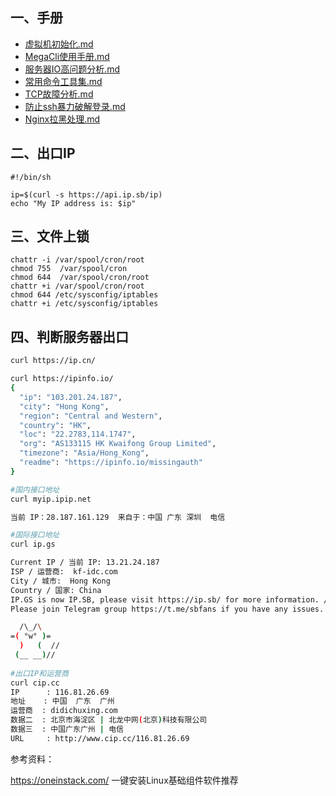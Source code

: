 ## 一、手册
- [虚拟机初始化.md](https://github.com/Lancger/opslinux/blob/master/linux/%E8%99%9A%E6%8B%9F%E6%9C%BA%E5%88%9D%E5%A7%8B%E5%8C%96.md)
- [MegaCli使用手册.md](https://github.com/Lancger/opslinux/blob/master/linux/MegaCli%E4%BD%BF%E7%94%A8%E6%89%8B%E5%86%8C.md)
- [服务器IO高问题分析.md](https://github.com/Lancger/opslinux/blob/master/linux/%E6%9C%8D%E5%8A%A1%E5%99%A8IO%E9%AB%98%E9%97%AE%E9%A2%98%E5%88%86%E6%9E%90.md)
- [常用命令工具集.md](https://github.com/Lancger/opslinux/blob/master/linux/常用命令工具集.md)
- [TCP故障分析.md](https://github.com/Lancger/opslinux/blob/master/linux/常用命令工具集.md)
- [防止ssh暴力破解登录.md](https://github.com/Lancger/opslinux/blob/master/linux/防止ssh暴力破解登录.md)
- [Nginx拉黑处理.md](https://github.com/Lancger/opslinux/blob/master/linux/Nginx%E7%BD%91%E7%AB%99%E4%BD%BF%E7%94%A8CDN%E4%B9%8B%E5%90%8E%E7%A6%81%E6%AD%A2%E7%94%A8%E6%88%B7%E7%9C%9F%E5%AE%9EIP%E8%AE%BF%E9%97%AE%E7%9A%84%E6%96%B9%E6%B3%95.md)


## 二、出口IP
```
#!/bin/sh

ip=$(curl -s https://api.ip.sb/ip)
echo "My IP address is: $ip"
```

## 三、文件上锁
```
chattr -i /var/spool/cron/root
chmod 755  /var/spool/cron
chmod 644  /var/spool/cron/root
chattr +i /var/spool/cron/root
chmod 644 /etc/sysconfig/iptables
chattr +i /etc/sysconfig/iptables
```

## 四、判断服务器出口
```bash
curl https://ip.cn/

curl https://ipinfo.io/
{
  "ip": "103.201.24.187",
  "city": "Hong Kong",
  "region": "Central and Western",
  "country": "HK",
  "loc": "22.2783,114.1747",
  "org": "AS133115 HK Kwaifong Group Limited",
  "timezone": "Asia/Hong_Kong",
  "readme": "https://ipinfo.io/missingauth"
}

#国内接口地址
curl myip.ipip.net

当前 IP：28.187.161.129  来自于：中国 广东 深圳  电信

#国际接口地址
curl ip.gs

Current IP / 当前 IP: 13.21.24.187
ISP / 运营商:  kf-idc.com
City / 城市:  Hong Kong
Country / 国家: China
IP.GS is now IP.SB, please visit https://ip.sb/ for more information. / IP.GS 已更改为 IP.SB ，请访问 https://ip.sb/ 获取更详细 IP 信息！
Please join Telegram group https://t.me/sbfans if you have any issues. / 如有问题，请加入 Telegram 群 https://t.me/sbfans 

  /\_/\
=( °w° )=
  )   (  //
 (__ __)//
 
#出口IP和运营商
curl cip.cc
IP      : 116.81.26.69
地址    : 中国  广东  广州
运营商  : didichuxing.com
数据二  : 北京市海淀区 | 北龙中网(北京)科技有限公司
数据三  : 中国广东广州 | 电信
URL     : http://www.cip.cc/116.81.26.69
```

参考资料：

https://oneinstack.com/   一键安装Linux基础组件软件推荐
